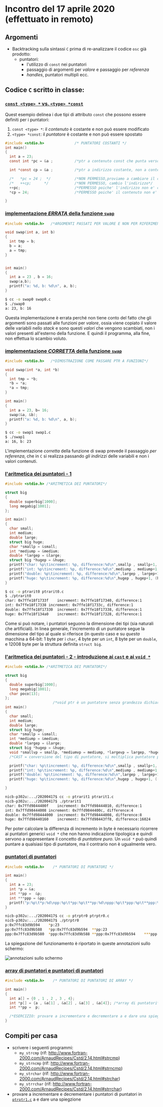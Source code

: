 # Incontro del 17 aprile 2020 (effettuato in remoto)

## Argomenti

* Backtracking sulla sintassi `C` prima di re-analizzare il codice `osc` già prodotto:
  * puntatori:
    * l'utilizzo di `const` nei puntatori
    * passaggio di argomenti per *valore* e passaggio per *referenza*
    * *handles*, puntatori multipli ecc.

## Codice `C` scritto in classe:

### [`const <type> *` vs. `<type> *const`](./ptrc.c)

Quest esempio delinea i due tipi di attributo `const` che possono essere
definiti per i puntatori:

1. `const <type> *`: il *contenuto* è costante e non può essere modificato
1. `<type> *const`: il *puntatore* è costante e non può essere spostato

```C
#include <stdio.h>              /* PUNTATORI COSTANTI */
int main()
{
  int a = 23;
  const int *pc = &a ;          /*ptr a contenuto const che punta verso a*/

  int *const cp = &a ;          /*ptr a indirizzo costante, non a contenuto*/

  /*   *pc = 24 ;  */           /*NON PERMESSO,proviamo a cambiare il contenuto*/
  /*   ++cp;      */            /*NON PERMESSO, cambio l'indirizzo*/
  ++pc;                         /*PERMESSO poiche' l'indirizzo non e' costante*/
  *cp = 24;                     /*PERMESSO poiche' il contenuto non e' costante*/

}
```

### [implementazione *ERRATA* della funzione `swap`](./swap0.c)

```C
#include <stdio.h>   /*ARGOMENTI PASSATI PER VALORE E NON PER RIFERIMENTO*/

void swap(int a, int b)
{
  int tmp = b;
  b = a;
  a = tmp;
}


int main()
{
  int a = 23 , b = 16;
  swap(a,b);
  printf("a: %d, b: %d\n", a, b);
}
```

```sh
$ cc -o swap0 swap0.c
$ ./swap0
a: 23, b: 16
```

Questa implementazione è errata perché non tiene conto del fatto che gli
argomenti sono passati alle funzioni per *valore*, ossia viene copiato il valore
delle variabili nello *stack* e sono questi *valori* che vengono scambiati,
non i valori presenti all'esterno della funzione. E quindi il programma, alla
fine, non effettua lo scambio voluto.

### [implementazione *CORRETTA* della funzione `swap`](./swap1.c)

```C
#include <stdio.h>   /*DIMOSTRAZIONE COME PASSARE PTR A FUNZIONI*/

void swap(int *a, int *b)
{
  int tmp = *b;
  *b = *a;
  *a = tmp;
}

int main()
{
  int a = 23, b= 16;
  swap(&a, &b);
  printf("a: %d, b: %d\n", a, b);
}
```

```sh
$ cc -o swap1 swap1.c
$ ./swap1
a: 16, b: 23
```

L'implementazione *corretta* della funzione di swap prevede il passaggio *per
referenza*, che in `C` si realizza passando *gli indirizzi* delle variabili e
non i valori contenuti.

### [l'aritmetica dei puntatori - 1](./ptrarit0.c)

```C
#include <stdio.h> /*ARITMETICA DEI PUNTATORI*/

struct big
{
  double superbig[1000];
  long megabig[1001];
};

int main()
{
  char small;
  int medium;
  double large;
  struct big huge;
  char *smallp = &small;
  int *mediump = &medium;
  double *largep = &large;
  struct big *hugep = &huge;
  printf("char: %p\tincrement: %p, difference:%d\n",smallp , smallp+1, (smallp+1)-smallp);
  printf("int: %p\tincrement: %p, difference:%d\n",mediump , mediump+1, (mediump+1)-mediump);
  printf("double: %p\tincrement: %p, difference:%d\n",largep , largep+1, (largep+1)-largep);
  printf("huge: %p\tincrement: %p, difference:%d\n",hugep , hugep+1, (hugep+1)-hugep);
}
```

```sh
$ cc -o ptrarit0 ptrarit0.c 
$ ./ptrarit0
char: 0x7ffe18f1733f	increment: 0x7ffe18f17340, difference:1
int: 0x7ffe18f17338	increment: 0x7ffe18f1733c, difference:1
double: 0x7ffe18f17330	increment: 0x7ffe18f17338, difference:1
huge: 0x7ffe18f134a0	increment: 0x7ffe18f17328, difference:1
```

Come si può notare, i puntatori seguono la dimensione dei tipi (sia naturali
che artificiali). In linea generale, l'incremento di un puntatore segue la
dimensione del tipo al quale si riferisce (in questo caso e su *questa*
macchina a 64-bit: 1 byte per i `char`, 4 byte per un `int`, 8 byte per un
`double`, e 12008 byte per la struttura definita `struct big`.

### [l'aritmetica dei puntatori - 2 - introduzione ai `cast` e ai `void *`](./ptrarit1.c)

```C
#include <stdio.h> /*ARITMETICA DEI PUNTATORI*/

struct big
{
  double superbig[1000];
  long megabig[1001];
  char poco[13];
};
                      /*void ptr è un puntatore senza grandezza dichiarata*/
int main()
{
  char small;
  int medium;
  double large;
  struct big huge;
  char *smallp = &small;
  int *mediump = &medium;
  double *largep = &large;
  struct big *hugep = &huge;
  void *smallvp = smallp, *mediumvp = mediump, *largevp = largep, *hugevp = hugep;
  /*CAST = conversione del tipo di puntatore, si moltiplica puntatore per void*   */

  printf("char: %p\tincrement: %p, difference:%d\n",smallp , smallp+1, ((void*)(smallp+1))-smallvp);
  printf("int: %p\tincrement: %p, difference:%d\n",mediump , mediump+1, ((void*)(mediump+1))-mediumvp);
  printf("double: %p\tincrement: %p, difference:%d\n",largep , largep+1, ((void*)(largep+1))-largevp);
  printf("huge: %p\tincrement: %p, difference:%d\n",hugep , hugep+1, ((void*)(hugep+1))-hugevp);

}
```

```sh
nicb-p302u:.../20200417$ cc -o ptrarit1 ptrarit1.c 
nicb-p302u:.../20200417$ ./ptrarit1
char: 0x7ffd9844400f	increment: 0x7ffd98444010, difference:1
int: 0x7ffd98444008	increment: 0x7ffd9844400c, difference:4
double: 0x7ffd98444000	increment: 0x7ffd98444008, difference:8
huge: 0x7ffd98440160	increment: 0x7ffd98443ff8, difference:16024
```

Per poter calcolare la differenza di incremento in byte è necessario ricorrere
ai puntatori generici `void *` che non hanno indicazione tipologica e quindi
servono a rappresentare il concetto di *puntatore puro*. Un `void *` può
quindi puntare a qualsiasi tipo di puntatore, ma il contrario non è ugualmente
vero.

### [puntatori di puntatori](./ptrptr0.c)

```C
#include <stdio.h>    /* PUNTATORI DI PUNTATORI */

int main()
{
  int a = 23;
  int *p = &a;
  int **pp =  &p;
  int ***ppp = &pp;
  printf("p:%p\t*p:%d\npp:%p\t*pp:%p\t**pp:%d\nppp:%p\t*ppp:%p\t**ppp:%p\t***ppp:%d\n", p ,*p , pp ,*pp , **pp , ppp , *ppp , **ppp , ***ppp);
}
```

```sh
nicb-p302u:.../20200417$ cc -o ptrptr0 ptrptr0.c
nicb-p302u:.../20200417$ ./ptrptr0
p:0x7ffc83d9b594	*p:23
pp:0x7ffc83d9b588	*pp:0x7ffc83d9b594	**pp:23
ppp:0x7ffc83d9b580	*ppp:0x7ffc83d9b588	**ppp:0x7ffc83d9b594	***ppp:23
```

La spiegazione del funzionamento è riportato in queste annotazioni sullo
schermo:

![annotazioni sullo schermo](./ptrptr0.png)

### [array di puntatori e puntatori di puntatori](./ptrptr1.c)

```C
#include <stdio.h>    /* PUNTATORI DI PUNTATORI DI ARRAY */

int main()
{
  int a[] = {0 , 1 , 2 , 3 , 4};
  int *p[] = {a , &a[1] , &a[2] , &a[3] , &a[4]}; /*array di puntatori*/
  int **pp =  p;

  /*ESERCIZIO: provare a incrementare e decrementare a e dare una spiegzione*/
}
```

## Compiti per casa

* scrivere i seguenti programmi:
  * `my_strcmp` (rif: http://www.fortran-2000.com/ArnaudRecipes/Cstd/2.14.html#strcmp)
  * `my_strncmp` (rif: http://www.fortran-2000.com/ArnaudRecipes/Cstd/2.14.html#strncmp)
  * `my_strchar` (rif: http://www.fortran-2000.com/ArnaudRecipes/Cstd/2.14.html#strchar)
  * `my_strrchar` (rif: http://www.fortran-2000.com/ArnaudRecipes/Cstd/2.14.html#strrchar)
* provare a incrementare e decrementare i puntatori di puntatori in [`ptrptr1.c`](./ptrptr1.c) a e dare una spiegzione
